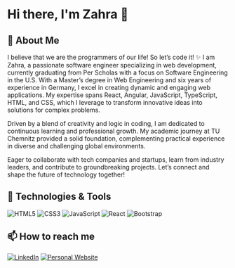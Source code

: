 

# Hi there, I'm Zahra 👋

## 🚀 About Me
I believe that we are the programmers of our life! So let’s code it! ✨
I am Zahra, a passionate software engineer specializing in web development, currently graduating from Per Scholas with a focus on Software Engineering in the U.S. With a Master’s degree in Web Engineering and six years of experience in Germany, I excel in creating dynamic and engaging web applications. My expertise spans React, Angular, JavaScript, TypeScript, HTML, and CSS, which I leverage to transform innovative ideas into solutions for complex problems.

Driven by a blend of creativity and logic in coding, I am dedicated to continuous learning and professional growth. My academic journey at TU Chemnitz provided a solid foundation, complementing practical experience in diverse and challenging global environments.

Eager to collaborate with tech companies and startups, learn from industry leaders, and contribute to groundbreaking projects. Let’s connect and shape the future of technology together!

## 🔧 Technologies & Tools
![HTML5](https://img.shields.io/badge/-HTML5-E34F26?style=flat-square&logo=html5&logoColor=white)
![CSS3](https://img.shields.io/badge/-CSS3-1572B6?style=flat-square&logo=css3)
![JavaScript](https://img.shields.io/badge/-JavaScript-F7DF1E?style=flat-square&logo=javascript&logoColor=black)
![React](https://img.shields.io/badge/-React-61DAFB?style=flat-square&logo=react&logoColor=black)
![Bootstrap](https://img.shields.io/badge/-Bootstrap-7952B3?style=flat-square&logo=bootstrap&logoColor=white)

## 📫 How to reach me
[![LinkedIn](https://img.shields.io/badge/-LinkedIn-0077B5?style=flat-square&logo=linkedin&logoColor=white)](https://www.linkedin.com/in/zahra-joulaei)
[![Personal Website](https://img.shields.io/badge/Personal%20Website-0078D4?style=flat-square&logo=internet-explorer&logoColor=white)](https://zahrajoulaei.github.io/)


